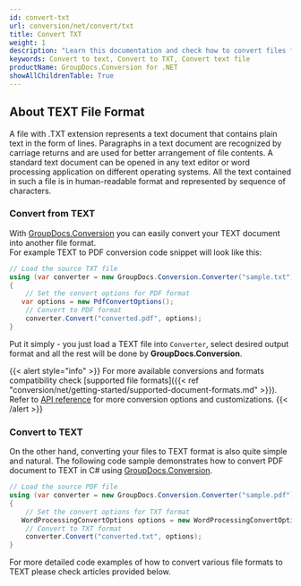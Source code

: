 ```yaml
---
id: convert-txt
url: conversion/net/convert/txt
title: Convert TXT
weight: 1
description: "Learn this documentation and check how to convert files from/to text format with GroupDocs.Conversion for .NET."
keywords: Convert to text, Convert to TXT, Convert text file
productName: GroupDocs.Conversion for .NET
showAllChildrenTable: True
---
```


## About TEXT File Format

A file with .TXT extension represents a text document that contains plain text in the form of lines. Paragraphs in a text document are recognized by carriage returns and are used for better arrangement of file contents. A standard text document can be opened in any text editor or word processing application on different operating systems. All the text contained in such a file is in human-readable format and represented by sequence of characters.

### Convert from TEXT

With [GroupDocs.Conversion](https://products.groupdocs.com/conversion/net) you can easily convert your TEXT document into another file format.  
For example TEXT to PDF conversion code snippet will look like this:

```csharp
// Load the source TXT file
using (var converter = new GroupDocs.Conversion.Converter("sample.txt"))
{
    // Set the convert options for PDF format
   var options = new PdfConvertOptions();
    // Convert to PDF format
    converter.Convert("converted.pdf", options);
}
```

Put it simply - you just load a TEXT file into `Converter`, select desired output format and all the rest will be done by **GroupDocs.Conversion**.  

{{< alert style="info" >}}
For more available conversions and formats compatibility check [supported file formats]({{< ref "conversion/net/getting-started/supported-document-formats.md" >}}).
Refer to [API reference](https://apireference.groupdocs.com/conversion/net/groupdocs.conversion.options.convert) for more conversion options and customizations.
{{< /alert >}}

### Convert to TEXT

On the other hand, converting your files to TEXT format is also quite simple and natural.
The following code sample demonstrates how to convert PDF document to TEXT in C# using [GroupDocs.Conversion](https://products.groupdocs.com/conversion/net).

```csharp
// Load the source PDF file
using (var converter = new GroupDocs.Conversion.Converter("sample.pdf"))
{
    // Set the convert options for TXT format
   WordProcessingConvertOptions options = new WordProcessingConvertOptions { Format = GroupDocs.Conversion.FileTypes.WordProcessingFileType.Txt };
    // Convert to TXT format
    converter.Convert("converted.txt", options);
}
```

For more detailed code examples of how to convert various file formats to TEXT please check articles provided below.
